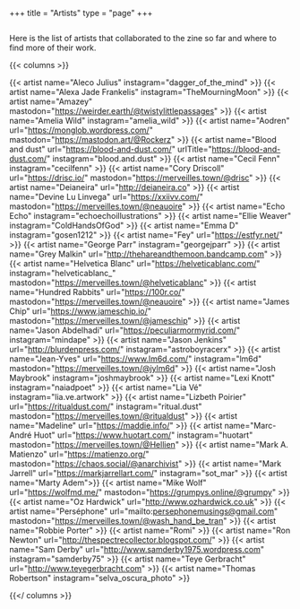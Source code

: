 +++
title = "Artists"
type = "page"
+++

<div class="small-separator medium-padding-top">
  <img src="/img/small-separator.png" alt="" />
</div>
<p>
  Here is the list of artists that collaborated to the zine so far and where to find more of their work.
</p>

{{< columns >}}

{{< artist name="Aleco Julius" instagram="dagger_of_the_mind" >}}
{{< artist name="Alexa Jade Frankelis" instagram="TheMourningMoon" >}}
{{< artist name="Amazey" mastodon="https://weirder.earth/@twistylittlepassages" >}}
{{< artist name="Amelia Wild" instagram="amelia_wild" >}}
{{< artist name="Aodren" url="https://monglob.wordpress.com/" mastodon="https://mastodon.art/@Rockerz" >}}
{{< artist name="Blood and dust" url="https://blood-and-dust.com/" urlTitle="https://blood-and-dust.com/" instagram="blood.and.dust" >}}
{{< artist name="Cecil Fenn" instagram="cecilfenn" >}}
{{< artist name="Cory Driscoll" url="https://drisc.io/" mastodon="https://merveilles.town/@drisc" >}}
{{< artist name="Deianeira" url="http://deianeira.co" >}}
{{< artist name="Devine Lu Linvega" url="https://xxiivv.com/" mastodon="https://merveilles.town/@neauoire" >}}
{{< artist name="Echo Echo" instagram="echoechoillustrations" >}}
{{< artist name="Ellie Weaver" instagram="ColdHandsOfGod" >}}
{{< artist name="Emma D" instagram="gosen1212" >}}
{{< artist name="Fey" url="https://estfyr.net/" >}}
{{< artist name="George Parr" instagram="georgejparr" >}}
{{< artist name="Grey Malkin" url="http://thehareandthemoon.bandcamp.com" >}}
{{< artist name="Helvetica Blanc" url="https://helveticablanc.com/" instagram="helveticablanc_" mastodon="https://merveilles.town/@helveticablanc" >}}
{{< artist name="Hundred Rabbits" url="https://100r.co/" mastodon="https://merveilles.town/@neauoire" >}}
{{< artist name="James Chip" url="https://www.jameschip.io/" mastodon="https://merveilles.town/@jameschip" >}}
{{< artist name="Jason Abdelhadi" url="https://peculiarmormyrid.com/" instagram="mindape" >}}
{{< artist name="Jason Jenkins" url="http://blurdenpress.com/" instagram="astroboyracerx" >}}
{{< artist name="Jean-Yves" url="https://www.lm6d.com/" instagram="lm6d" mastodon="https://merveilles.town/@jylm6d" >}}
{{< artist name="Josh Maybrook" instagram="joshmaybrook" >}}
{{< artist name="Lexi Knott" instagram="naiadpoet" >}}
{{< artist name="Lia Vé" instagram="lia.ve.artwork" >}}
{{< artist name="Lizbeth Poirier" url="https://ritualdust.com/" instagram="ritual.dust" mastodon="https://merveilles.town/@ritualdust" >}}
{{< artist name="Madeline" url="https://maddie.info/" >}}
{{< artist name="Marc-André Huot" url="https://www.huotart.com/" instagram="huotart" mastodon="https://merveilles.town/@Hellien" >}}
{{< artist name="Mark A. Matienzo" url="https://matienzo.org/" mastodon="https://chaos.social/@anarchivist" >}}
{{< artist name="Mark Jarrell" url="https://markjarrellart.com/" instagram="sot_mar" >}}
{{< artist name="Marty Adem">}}
{{< artist name="Mike Wolf" url="https://wolfmd.me/" mastodon="https://grumpys.online/@grumpy" >}}
{{< artist name="Oz Hardwick" url="http://www.ozhardwick.co.uk" >}}
{{< artist name="Perséphone" url="mailto:persephonemusings@gmail.com" mastodon="https://merveilles.town/@wash_hand_be_tran" >}}
{{< artist name="Robbie Porter" >}}
{{< artist name="Romi" >}}
{{< artist name="Ron Newton" url="http://thespectrecollector.blogspot.com/" >}}
{{< artist name="Sam Derby" url="http://www.samderby1975.wordpress.com" instagram="samderby75" >}}
{{< artist name="Teye Gerbracht" url="http://www.teyegerbracht.com" >}}
{{< artist name="Thomas Robertson" instagram="selva_oscura_photo" >}}

{{</ columns >}}
